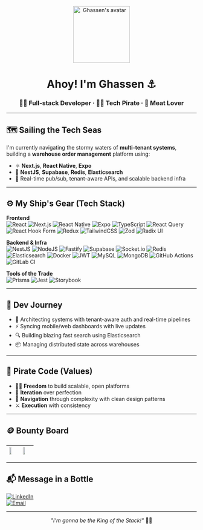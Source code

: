 <!-- Profile README: ElMansouri-cpu -->

<p align="center">
  <img src="https://avatars.githubusercontent.com/ElMansouri-cpu" width="150" alt="Ghassen's avatar" />
</p>

<h1 align="center">Ahoy! I'm Ghassen ⚓</h1>
<h3 align="center">🧑‍💻 Full-stack Developer · 🏴‍☠️ Tech Pirate · 🍖 Meat Lover</h3>

---

## 🗺️ Sailing the Tech Seas

I'm currently navigating the stormy waters of **multi-tenant systems**, building a **warehouse order management** platform using:

- ⚛️ **Next.js**, **React Native**, **Expo**
- 🧠 **NestJS**, **Supabase**, **Redis**, **Elasticsearch**
- 🚢 Real-time pub/sub, tenant-aware APIs, and scalable backend infra

---

## ⚙️ My Ship's Gear (Tech Stack)

**Frontend**  
![React](https://img.shields.io/badge/react-%2320232a.svg?style=for-the-badge&logo=react&logoColor=%2361DAFB)
![Next.js](https://img.shields.io/badge/Next.js-000?&logo=next.js)
![React Native](https://img.shields.io/badge/React%20Native-61DAFB?logo=react&logoColor=white)
![Expo](https://img.shields.io/badge/Expo-000020?logo=expo&logoColor=white)
![TypeScript](https://img.shields.io/badge/TypeScript-3178C6?&logo=typescript)
![React Query](https://img.shields.io/badge/-React%20Query-FF4154?style=for-the-badge&logo=react%20query&logoColor=white)
![React Hook Form](https://img.shields.io/badge/React%20Hook%20Form-%23EC5990.svg?style=for-the-badge&logo=reacthookform&logoColor=white)
![Redux](https://img.shields.io/badge/redux-%23593d88.svg?style=for-the-badge&logo=redux&logoColor=white)
![TailwindCSS](https://img.shields.io/badge/tailwindcss-%2338B2AC.svg?style=for-the-badge&logo=tailwind-css&logoColor=white)
![Zod](https://img.shields.io/badge/zod-%233068b7.svg?style=for-the-badge&logo=zod&logoColor=white)
![Radix UI](https://img.shields.io/badge/radix%20ui-161618.svg?style=for-the-badge&logo=radix-ui&logoColor=white)


**Backend & Infra**  
![NestJS](https://img.shields.io/badge/NestJS-E0234E?&logo=nestjs&logoColor=white)
![NodeJS](https://img.shields.io/badge/node.js-6DA55F?style=for-the-badge&logo=node.js&logoColor=white)
![Fastify](https://img.shields.io/badge/fastify-%23000000.svg?style=for-the-badge&logo=fastify&logoColor=white)
![Supabase](https://img.shields.io/badge/Supabase-3ECF8E?&logo=supabase&logoColor=white)
![Socket.io](https://img.shields.io/badge/Socket.io-black?style=for-the-badge&logo=socket.io&badgeColor=010101)
![Redis](https://img.shields.io/badge/Redis-DC382D?&logo=redis&logoColor=white)
![Elasticsearch](https://img.shields.io/badge/Elasticsearch-005571?&logo=elasticsearch&logoColor=white)
![Docker](https://img.shields.io/badge/Docker-2496ED?&logo=docker&logoColor=white)
![JWT](https://img.shields.io/badge/JWT-black?style=for-the-badge&logo=JSON%20web%20tokens)
![MySQL](https://img.shields.io/badge/mysql-4479A1.svg?style=for-the-badge&logo=mysql&logoColor=white)
![MongoDB](https://img.shields.io/badge/MongoDB-%234ea94b.svg?style=for-the-badge&logo=mongodb&logoColor=white)
![GitHub Actions](https://img.shields.io/badge/github%20actions-%232671E5.svg?style=for-the-badge&logo=githubactions&logoColor=white)
![GitLab CI](https://img.shields.io/badge/gitlab%20ci-%23181717.svg?style=for-the-badge&logo=gitlab&logoColor=white)


**Tools of the Trade**  
![Prisma](https://img.shields.io/badge/Prisma-2D3748?&logo=prisma)
![Jest](https://img.shields.io/badge/Jest-C21325?&logo=jest)
![Storybook](https://img.shields.io/badge/Storybook-FF4785?&logo=storybook)

---

## 🧭 Dev Journey

- 🧱 Architecting systems with tenant-aware auth and real-time pipelines  
- ⚡ Syncing mobile/web dashboards with live updates  
- 🔍 Building blazing fast search using Elasticsearch  
- 📦 Managing distributed state across warehouses

---

## 🧠 Pirate Code (Values)

- 🏴‍☠️ **Freedom** to build scalable, open platforms  
- 🔄 **Iteration** over perfection  
- 🧭 **Navigation** through complexity with clean design patterns  
- ⚔️ **Execution** with consistency

---

## 🪙 Bounty Board

| <img src="https://github-readme-stats.vercel.app/api?username=ElMansouri-cpu&show_icons=true&theme=tokyonight" width="48%" /> | <img src="https://github-readme-stats.vercel.app/api/top-langs/?username=ElMansouri-cpu&layout=compact&theme=tokyonight" width="48%" /> |
|:--|:--|

---

## 📬 Message in a Bottle

[![LinkedIn](https://img.shields.io/badge/LinkedIn-0077B5?&logo=linkedin)](https://www.linkedin.com/in/ghassen-mansouri/)  
[![Email](https://img.shields.io/badge/Email-8B89CC?&logo=protonmail&logoColor=white)](mailto:ghassen.mansouri@proton.me)

---

<p align="center"><i>"I'm gonna be the King of the Stack!"</i> 🏴‍☠️</p>
